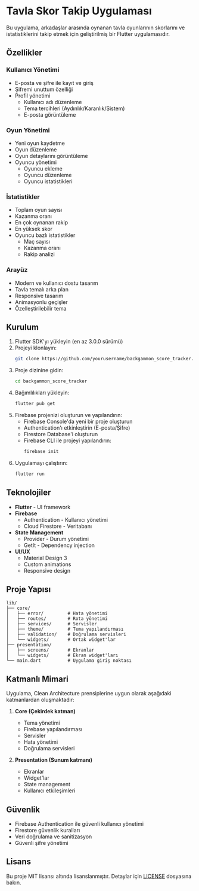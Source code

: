 # Tavla Skor Takip Uygulaması

Bu uygulama, arkadaşlar arasında oynanan tavla oyunlarının skorlarını ve istatistiklerini takip etmek için geliştirilmiş bir Flutter uygulamasıdır.

## Özellikler

### Kullanıcı Yönetimi
- E-posta ve şifre ile kayıt ve giriş
- Şifremi unuttum özelliği
- Profil yönetimi
  - Kullanıcı adı düzenleme
  - Tema tercihleri (Aydınlık/Karanlık/Sistem)
  - E-posta görüntüleme

### Oyun Yönetimi
- Yeni oyun kaydetme
- Oyun düzenleme
- Oyun detaylarını görüntüleme
- Oyuncu yönetimi
  - Oyuncu ekleme
  - Oyuncu düzenleme
  - Oyuncu istatistikleri

### İstatistikler
- Toplam oyun sayısı
- Kazanma oranı
- En çok oynanan rakip
- En yüksek skor
- Oyuncu bazlı istatistikler
  - Maç sayısı
  - Kazanma oranı
  - Rakip analizi

### Arayüz
- Modern ve kullanıcı dostu tasarım
- Tavla temalı arka plan
- Responsive tasarım
- Animasyonlu geçişler
- Özelleştirilebilir tema

## Kurulum

1. Flutter SDK'yı yükleyin (en az 3.0.0 sürümü)
2. Projeyi klonlayın:
   ```bash
   git clone https://github.com/yourusername/backgammon_score_tracker.git
   ```
3. Proje dizinine gidin:
   ```bash
   cd backgammon_score_tracker
   ```
4. Bağımlılıkları yükleyin:
   ```bash
   flutter pub get
   ```
5. Firebase projenizi oluşturun ve yapılandırın:
   - Firebase Console'da yeni bir proje oluşturun
   - Authentication'ı etkinleştirin (E-posta/Şifre)
   - Firestore Database'i oluşturun
   - Firebase CLI ile projeyi yapılandırın:
     ```bash
     firebase init
     ```
6. Uygulamayı çalıştırın:
   ```bash
   flutter run
   ```

## Teknolojiler

- **Flutter** - UI framework
- **Firebase**
  - Authentication - Kullanıcı yönetimi
  - Cloud Firestore - Veritabanı
- **State Management**
  - Provider - Durum yönetimi
  - GetIt - Dependency injection
- **UI/UX**
  - Material Design 3
  - Custom animations
  - Responsive design

## Proje Yapısı

```
lib/
├── core/
│   ├── error/         # Hata yönetimi
│   ├── routes/        # Rota yönetimi
│   ├── services/      # Servisler
│   ├── theme/         # Tema yapılandırması
│   ├── validation/    # Doğrulama servisleri
│   └── widgets/       # Ortak widget'lar
├── presentation/
│   ├── screens/       # Ekranlar
│   └── widgets/       # Ekran widget'ları
└── main.dart          # Uygulama giriş noktası
```

## Katmanlı Mimari

Uygulama, Clean Architecture prensiplerine uygun olarak aşağıdaki katmanlardan oluşmaktadır:

1. **Core (Çekirdek katman)**
   - Tema yönetimi
   - Firebase yapılandırması
   - Servisler
   - Hata yönetimi
   - Doğrulama servisleri

2. **Presentation (Sunum katmanı)**
   - Ekranlar
   - Widget'lar
   - State management
   - Kullanıcı etkileşimleri

## Güvenlik

- Firebase Authentication ile güvenli kullanıcı yönetimi
- Firestore güvenlik kuralları
- Veri doğrulama ve sanitizasyon
- Güvenli şifre yönetimi

## Lisans

Bu proje MIT lisansı altında lisanslanmıştır. Detaylar için [LICENSE](LICENSE) dosyasına bakın.
